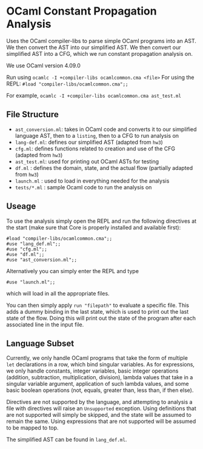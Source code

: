# OCaml Constant Propagation Analysis

Uses the OCaml compiler-libs to parse simple OCaml programs into an AST. We then convert the AST into our simplified AST. We then convert our simplified AST into a CFG, which we run constant propagation analysis on.

We use OCaml version 4.09.0

Run using `ocamlc -I +compiler-libs ocamlcommon.cma <file>`
For using the REPL: `#load "compiler-libs/ocamlcommon.cma";;`

For example, `ocamlc -I +compiler-libs ocamlcommon.cma ast_test.ml`

## File Structure
- `ast_conversion.ml`: takes in OCaml code and converts it to our simplified language AST, then to a `listing`, then to a CFG to run analysis on
- `lang-def.ml`: defines our simplified AST (adapted from `hw3`)
- `cfg.ml`: defines functions related to creation and use of the CFG (adapted from `hw3`)
- `ast_test.ml`: used for printing out OCaml ASTs for testing
- `df.ml` : defines the domain, state, and the actual flow (partially adapted from `hw3`)
- `launch.ml` : used to load in everything needed for the analysis
- `tests/*.ml` : sample Ocaml code to run the analysis on

## Useage

To use the analysis simply open the REPL and run the following directives at the start (make sure that Core is properly installed and available first):
```
#load "compiler-libs/ocamlcommon.cma";;
#use "lang_def.ml";;
#use "cfg.ml";;
#use "df.ml";;
#use "ast_conversion.ml";;
```
Alternatively you can simply enter the REPL and type
```
#use "launch.ml";;
```
which will load in all the appropriate files.

You can then simply apply `run "filepath"` to evaluate a specific file. This adds a dummy binding in the last state, which is used to print out the last state of the flow. Doing this will print out the state of the program after each associated line in the input file.

## Language Subset
Currently, we only handle OCaml programs that take the form of multiple
`let` declarations in a row, which bind singular variables. As for expressions, we only handle constants, integer variables, basic integer operations (addition, subtraction, multiplication, division), lambda values that take in a singular variable argument, application of such lambda values, and some basic boolean operations (not, equals, greater than, less than, if then else).

Directives are not supported by the language, and attempting to analysis a file with directives will raise an `Unsupported` exception. Using definitions that are not supported will simply be skipped, and the state will be assumed to remain the same. Using expressions that are not supported will be assumed to be mapped to top.

The simplified AST can be found in `lang_def.ml`.
